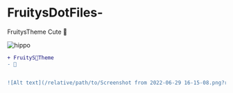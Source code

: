 # FruitysDotFiles-
FruitysTheme Cute 🐰



![hippo](https://media3.giphy.com/media/aUovxH8Vf9qDu/giphy.gif)

````diff
+ FruityS🥐Theme
- 🐰


![Alt text](/relative/path/to/Screenshot from 2022-06-29 16-15-08.png?raw=true "Optional Title")
